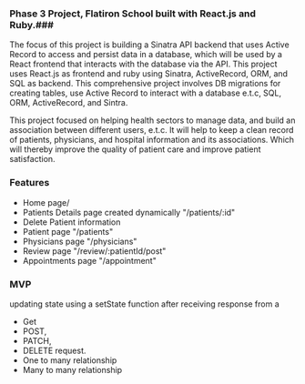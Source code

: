 ### Phase 3 Project, Flatiron School built with React.js and Ruby.###

The focus of this project is building a Sinatra API backend that uses Active Record to access and persist data in a database, which will be used by a  React frontend that interacts with the database via the API.
This project uses React.js as frontend and ruby using Sinatra, ActiveRecord, ORM, and SQL  as backend. 
This comprehensive project involves DB migrations for creating tables, use Active Record to interact with a database e.t.c, SQL, ORM, ActiveRecord, and Sintra.

This project focused on helping health sectors to manage data,  and build an association between different users, e.t.c. It will help to keep a clean record of patients, physicians, and hospital information and its associations. Which will thereby improve the quality of patient care and improve patient satisfaction. 

### Features
* Home page/
* Patients Details page created dynamically "/patients/:id"
* Delete Patient information
* Patient page "/patients"
* Physicians page "/physicians"
* Review page "/review/:patientId/post"
* Appointments page "/appointment"

### MVP ###
updating state using a setState function after receiving response from a 
* Get
* POST, 
* PATCH,
* DELETE request.
* One to many relationship
* Many to many relationship